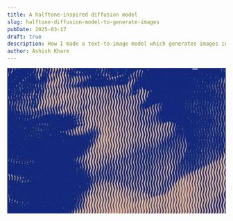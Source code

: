 ```yaml
---
title: A halftone-inspired diffusion model
slug: halftone-diffusion-model-to-generate-images
pubDate: 2025-03-17
draft: true
description: How I made a text-to-image model which generates images in haltone effect.
author: Ashish Khare
---
```


![banner](./assets/halftone-diffusion-model-to-generate-images/banner.webp)
